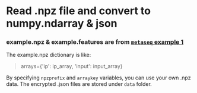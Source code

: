 # Read .npz file and convert to numpy.ndarray & json
### example.npz & example.features are from [`metaseq` example 1](https://pythonhosted.org/metaseq/example_session.html)

The example.npz dictionary is like:
> arrays={'ip': ip_array, 'input': input_array}

By specifying `npzprefix` and `arraykey` variables, you can use your own .npz data.
The encrypted .json files are stored under `data` folder.